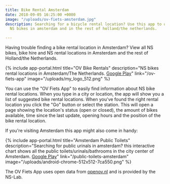 ```yaml
---
title: Bike Rental Amsterdam
date: 2018-09-05 16:25:00 +0000
image: "/uploads/ov-fiets-amsterdam.jpg"
description: Searching for a bicycle rental location? Use this app to quickly find
  NS bikes in amsterdam and in the rest of holland/the netherlands.

---
```

Having trouble finding a bike rental location in Amsterdam? View all NS bikes, bike hire and NS rental locations in Amsterdam and the rest of Holland/the Netherlands.

{% include app-portal.html title="OV Bike Rentals" description="NS bikes rental locations in Amsterdam/The Netherlands. <a href="https://play.google.com/store/apps/details?id=com.EchoSierraStudio.Ov_Fiets_App" target="_blank">Google Play</a>" link="/ov-fiets-app" image="/uploads/my_logo_512.png" %}

You can use the "OV Fiets App" to easily find information about NS bike rental locations. When you type in a city or location, the app will show you a list of suggested bike rental locations. When you've found the right rental location you click the "Go" button or select the station. This will open a page showing  the location's status (open or closed), the amount of bikes available, time since the last update, opening hours and the position of the bike rental location.

If you're visiting Amsterdam this app might also come in handy:

{% include app-portal.html title="Amsterdam Public Toilets" description="Searching for public urinals in amsterdam? this interactive chart shows all the public toilets/urinals/bathrooms in the city center of Amsterdam. <a href="https://play.google.com/store/apps/details?id=com.EchoSierraStudio.Amsterdam_Public_Toilets" target="_blank">Google Play</a>" link="/public-toilets-amsterdam" image="/uploads/android-chrome-512x512-7ca550.png" %}

The OV Fiets App uses open data from [openov.nl](https://openov.nl/) and is provided by the NS-Lab.